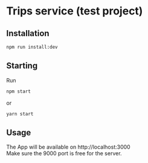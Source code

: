 # Trips service (test project)

## Installation

```bash
npm run install:dev
```

## Starting

Run 
```bash
npm start
```
or
```bash
yarn start
```

## Usage
The App will be available on http://localhost:3000  
Make sure the 9000 port is free for the server.
